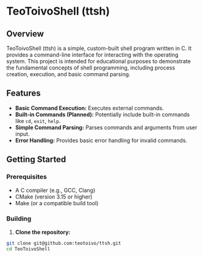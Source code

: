  # TeoToivoShell (ttsh)
 

 ## Overview
 

 TeoToivoShell (ttsh) is a simple, custom-built shell program written in C. It provides a command-line interface for interacting with the operating system.  This project is intended for educational purposes to demonstrate the fundamental concepts of shell programming, including process creation, execution, and basic command parsing.
 

 ## Features
 

 *  **Basic Command Execution:** Executes external commands.
 *  **Built-in Commands (Planned):**  Potentially include built-in commands like `cd`, `exit`, `help`.
 *  **Simple Command Parsing:** Parses commands and arguments from user input.
 *  **Error Handling:** Provides basic error handling for invalid commands.
 

 ## Getting Started
 

 ### Prerequisites
 

 *  A C compiler (e.g., GCC, Clang)
 *  CMake (version 3.15 or higher)
 *  Make (or a compatible build tool)
 

 ### Building
 

 1.  **Clone the repository:**
 

  ```bash
  git clone git@github.com:teotoivo/ttsh.git
  cd TeoToivoShell

